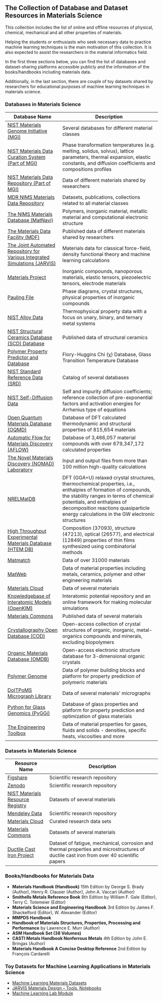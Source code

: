## The Collection of Database and Dataset Resources in Materials Science
This collection includes the list of online and offline resources of physical, chemical, mechanical and all other properties of materials.

Helping the students or enthusiasts who seek necessary data to practice machine learning techniques is the main motivation of this collection. It is also expected to assist the researchers in the material informatics field.

In the first three sections below, you can find the list of databases and dataset-sharing platforms accessible publicly and the information of the books/handbooks including materials data.

Additionally, in the last section, there are couple of toy datasets shared by researchers for educational purposes of machine learning techniques in materials science.

### Databases in Materials Science

| Database Name | Description |
| ------------- | ----------- |
| [NIST Materials Genome Initiative (MGI)](https://www.nist.gov/mgi) | Several databases for different material classes |
| [NIST Materials Data Curation System (Part of MGI)](https://phasedata.nist.gov/) | Phase transformation temperatures (e.g. melting, solidus, solvus), lattice parameters, thermal expansion, elastic constants, and diffusion coefficients and compositions profiles |
| [NIST Materials Data Repository (Part of MGI)](https://materialsdata.nist.gov/) | Data of different materials shared by researchers |
| [MDR NIMS Materials Data Repository](https://mdr.nims.go.jp/) | Datasets, publications, collections related to all material classes |
| [The NIMS Materials Database (MatNavi)](https://mits.nims.go.jp/en/) | Polymers, inorganic material, metallic material and computational electronic structure |
| [The Materials Data Facility (MDF)](https://materialsdatafacility.org/) | Published data of different materials shared by researchers |
| [The Joint Automated Repository for Various Integrated Simulations (JARVIS)](https://jarvis.nist.gov/) | Materials data for classical force-field, density functional theory and machine learning calculations |
| [Materials Project](https://materialsproject.org/) | Inorganic compounds, nanoporous materials, elastic tensors, piezoelectric tensors, electrode materials |
| [Pauling File](https://paulingfile.com/) | Phase diagrams, crystal structures,  physical properties of inorganic compounds |
| [NIST Alloy Data](https://trc.nist.gov/metals_data/) | Thermophysical property data with a focus on unary, binary, and ternary metal systems |
| [NIST Structural Ceramics Database (SCD) Database](https://srdata.nist.gov/CeramicDataPortal/scd) | Published data of structural ceramics |
| [Polymer Property Predictor and Database](https://pppdb.uchicago.edu/) | Flory-Huggins Chi (χ) Database, Glass Transition Temperature Database |
| [NIST Standard Reference Data (SRD)](https://www.nist.gov/srd/srd-catalog) | Catalog of several databases |
| [NIST Self-Diffusion Data](https://www.ctcms.nist.gov/~gkl/selfdiffusion.html) | Self and impurity diffusion coefficients; reference collection of pre-exponential factors and activation energies for Arrhenius type of equations |
| [Open Quantum Materials Database (OQMD)](http://oqmd.org/) | Database of DFT calculated thermodynamic and structural properties of 815,654 materials |
| [Automatic Flow for Materials Discovery (AFLOW)](http://www.aflowlib.org/) | Database of 3,466,057 material compounds with over 679,347,172 calculated properties |
| [The Novel Materials Discovery (NOMAD) Laboratory](https://nomad-lab.eu/index.php?page=repo-arch) | Input and output files from more than 100 million high-quality calculations |
| [NRELMatDB](https://materials.nrel.gov/) | DFT (GGA+U) relaxed crystal structures, thermochemical properties, i.e., enthalpies of formation of compounds, the stability ranges in terms of chemical potentials, and enthalpies of decomposition reactions quasiparticle energy calculations in the GW electronic structures |
| [High Throughput Experimental Materials Database (HTEM DB)](https://htem.nrel.gov/) | Composition (37093), structure (47213), optical (26577), and electrical (12849) properties of thin films synthesized using combinatorial methods |
| [Matmatch](https://matmatch.com/) | Data of over 31000 materials |
| [MatWeb](http://www.matweb.com/) | Data of material properties including metals, ceramics, polymer and other engineering materials |
| [Materials Cloud](https://www.materialscloud.org/) | Data of several materials |
| [Knowledgebase of Interatomic Models (OpenKIM)](https://openkim.org/) | Interatomic potential repository and an online framework for making molecular simulations |
| [Materials Commons](https://materialscommons.org/) | Published data of several materials |
| [Crystallography Open Database (COD)](http://www.crystallography.net/cod/) | Open-access collection of crystal structures of organic, inorganic, metal-organics compounds and minerals, excluding biopolymers |
| [Organic Materials Database (OMDB)](https://omdb.mathub.io/) | Open-access electronic structure database for 3-dimensional organic crystals |
| [Polymer Genome](https://www.polymergenome.org/) | Data of polymer building blocks and platform for property prediction of polymeric materials |
| [DoITPoMS Micrograph Library](https://www.doitpoms.ac.uk/miclib/index.php) | Data of several materials' micrographs |
| [Python for Glass Genomics (PyGGi)](https://pyggi.iitd.ac.in/) | Database of glass properties and platform for property prediction and optimization of glass materials |
| [The Engineering Toolbox](https://www.engineeringtoolbox.com/material-properties-t_24.html) | Data of material properties for gases, fluids and solids - densities, specific heats, viscosities and more |


### Datasets in Materials Science

| Resource Name | Description |
| ------------- | ----------- |
| [Figshare](https://figshare.com/) | Scientific research repository |
| [Zenodo](https://zenodo.org/) | Scientific research repository |
| [NIST Materials Resource Registry](https://materials.registry.nist.gov/explore/keyword/) | Datasets of several materials |
| [Mendeley Data](https://data.mendeley.com/) | Scientific research repository |
| [Materials Cloud](https://www.materialscloud.org/) | Curated research data sets |
| [Materials Commons](https://materialscommons.org/) | Datasets of several materials |
| [Ductile Cast Iron Project](https://www.ductilecastironproject.com/) | Dataset of fatigue, mechanical, corrosion and thermal properties and microstructures of ductile cast iron from over 40 scientific papers |


### Books/Handbooks for Materials Data

+ **Materials Handbook (Handbook)** 15th Edition by George S. Brady (Author), Henry R. Clauser (Author), John A. Vaccari (Author)
+ **Smithells Metals Reference Book** 8th Edition by William F. Gale (Editor), Terry C. Totemeier (Editor)
+ **Materials Science and Engineering Handbook** 3rd Edition by James F. Shackelford (Editor), W. Alexander (Editor)
+ **MMPDS Handbook**
+ **Handbook of Materials Structures, Properties, Processing and Performance** by Lawrence E. Murr (Author)
+ **ASM Handbook Set (38 Volumes)**
+ **CASTI Metals Handbook Nonferrous Metals** 4th Edition by John E. Bringas (Author)
+ **Materials Handbook A Concise Desktop Reference** 2nd Edition by François Cardarelli


### Toy Datasets for Machine Learning Applications in Materials Science
 - [Machine Learning Materials Datasets](https://figshare.com/articles/dataset/MAST-ML_Education_Datasets/7017254)
 - [JARVIS Materials Design – Tools, Notebooks](https://github.com/JARVIS-Materials-Design/jarvis-tools-notebooks)
 - [Machine Learning Lab Module](https://nanohub.org/tools/intromllab)

